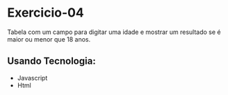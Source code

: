 # Exercicio-04
Tabela com um campo para digitar uma idade e mostrar um resultado se é maior ou menor que 18 anos.
## Usando Tecnologia:
- Javascript
-  Html
